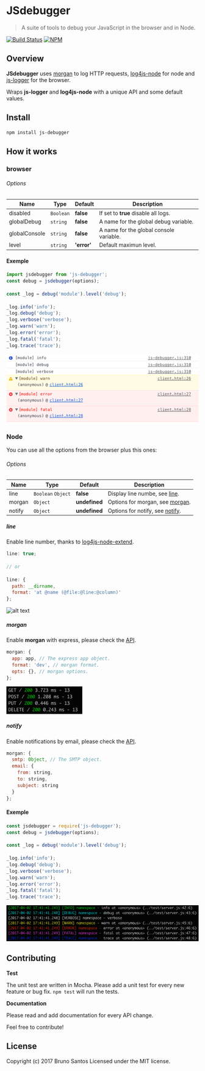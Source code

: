 # JSdebugger

> A suite of tools to debug your JavaScript in the browser and in Node.

[![Build Status](https://travis-ci.org/PertapaCode/js-debugger.svg?branch=develop)](https://travis-ci.org/PertapaCode/js-debugger)
[![NPM](https://nodei.co/npm/js-debugger.png)](https://nodei.co/npm/js-debugger/)

## Overview

**JSdebugger** uses [morgan](https://github.com/expressjs/morgan) to log HTTP requests, [log4js-node](https://github.com/nomiddlename/log4js-node) for node and [js-logger](https://github.com/jonnyreeves/js-logger) for the browser.

Wraps **js-logger** and **log4js-node** with a unique API and some default values.

## Install

```bash
npm install js-debugger
```

## How it works

### browser

###### Options

Name | Type | Default | Description
---- | ---- | ----    | ----
disabled | `Boolean` | **false** | If set to **true** disable all logs.
globalDebug | `string ` | **false** | A name for the global debug variable.
globalConsole | `string` | **false** | A name for the global console variable.
level | `string` | **'error'** | Default maximun level.

#### Exemple

```js
import jsdebugger from 'js-debugger';
const debug = jsdebugger(options);

const _log = debug('module').level('debug');

_log.info('info');
_log.debug('debug');
_log.verbose('verbose');
_log.warn('warn');
_log.error('error');
_log.fatal('fatal');
_log.trace('trace');
```

![alt text](images/browser_log.png)

### Node

You can use all the options from the browser plus this ones:

###### Options

Name | Type | Default | Description
---- | ---- | ----    | ----
line | `Boolean` `Object` | **false** | Display line numbe, see [line](#line).
morgan | `Object` | **undefined** | Options for morgan, see [morgan](#morgan).
notify | `Object` | **undefined** | Options for notify, see [notify](#notify).

##### line

Enable line number, thanks to [log4js-node-extend](https://github.com/ww24/log4js-node-extend).

```js
line: true;

// or

line: {
  path: __dirname,
  format: 'at @name (@file:@line:@column)'
};
```
![alt text](images/line_log.png)

##### morgan

Enable **morgan** with express, please check the [API](https://github.com/expressjs/morgan#api).

```js
morgan: {
  app: app, // The express app object.
  format: 'dev', // morgan format.
  opts: {}, // morgan options.
};
```
![alt text](images/morgan_log.png)

##### notify

Enable notifications by email, please check the [API](https://github.com/nomiddlename/log4js-node/wiki/SMTP).

```js
morgan: {
  smtp: Object, // The SMTP object.
  email: {
    from: string,
    to: string,
    subject: string
  }
};
```

#### Exemple

```js
const jsdebugger = require('js-debugger');
const debug = jsdebugger(options);

const _log = debug('module').level('debug');

_log.info('info');
_log.debug('debug');
_log.verbose('verbose');
_log.warn('warn');
_log.error('error');
_log.fatal('fatal');
_log.trace('trace');
```
![alt text](images/node_log.png)

Contributing
----

**Test**

The unit test are written in Mocha.
Please add a unit test for every new feature or bug fix. ```npm test``` will run the tests.

**Documentation**

Please read and add documentation for every API change.

Feel free to contribute!

License
----

Copyright (c) 2017 Bruno Santos Licensed under the MIT license.

